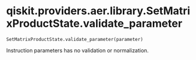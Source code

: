 # qiskit.providers.aer.library.SetMatrixProductState.validate\_parameter

`SetMatrixProductState.validate_parameter(parameter)`

Instruction parameters has no validation or normalization.

